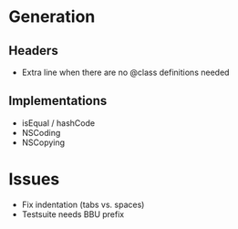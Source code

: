 # Generation #

## Headers ##

* Extra line when there are no @class definitions needed

## Implementations ##

* isEqual / hashCode
* NSCoding
* NSCopying

# Issues #

* Fix indentation (tabs vs. spaces)
* Testsuite needs BBU prefix
